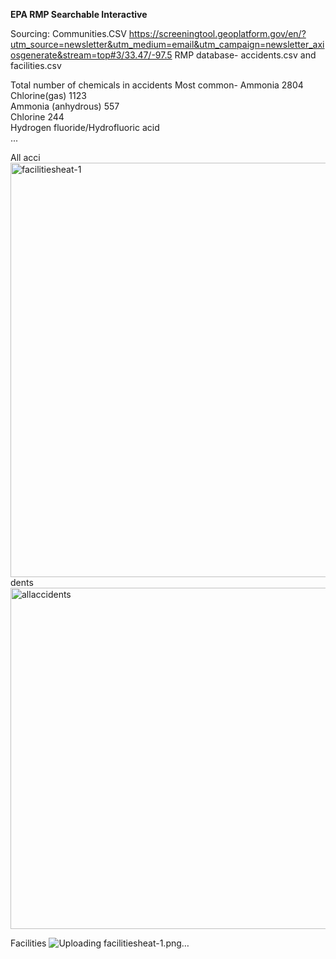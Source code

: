 
<b>EPA RMP Searchable Interactive</b>








Sourcing:
Communities.CSV  https://screeningtool.geoplatform.gov/en/?utm_source=newsletter&utm_medium=email&utm_campaign=newsletter_axiosgenerate&stream=top#3/33.47/-97.5
RMP database- accidents.csv and facilities.csv




Total number of chemicals in accidents
Most common-
Ammonia  2804<br>
Chlorine(gas) 1123<br>
Ammonia (anhydrous) 557<br>
Chlorine          244<br>
Hydrogen fluoride/Hydrofluoric acid  <br>                                                                                  ... 


All acci<img width="663" alt="facilitiesheat-1" src="https://user-images.githubusercontent.com/108021370/236271266-33f32846-2c0c-451b-9a73-0e6189831cba.png">
dents
<img width="546" alt="allaccidents" src="https://user-images.githubusercontent.com/108021370/236271147-6ffd639e-109a-4a63-b94f-f8dac61d30b0.png">


Facilities
![Uploading facilitiesheat-1.png…]()














